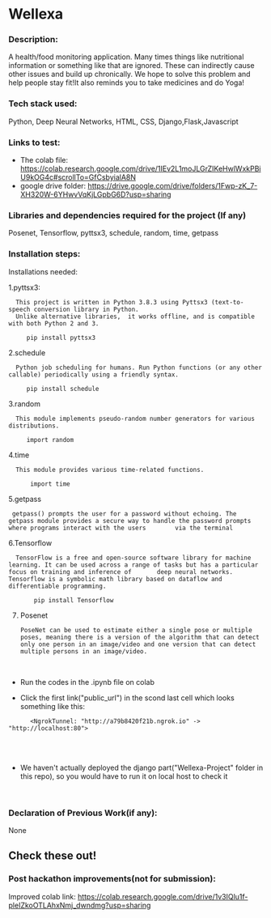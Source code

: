 # Wellexa

### Description:
A health/food monitoring application. Many times things like nutritional information or something like that are ignored. These can indirectly cause other issues and build up chronically. We hope to solve this problem and help people stay fit!It also reminds you to take medicines and do Yoga!



### Tech stack used:
Python, Deep Neural Networks, HTML, CSS, Django,Flask,Javascript

### Links to test:
- The colab file:
https://colab.research.google.com/drive/1IEv2L1moJLGrZIKeHwlWxkPBiU9kOG4c#scrollTo=GfCsbyialA8N
- google drive folder:
https://drive.google.com/drive/folders/1Fwp-zK_7-XH320W-6YHwvVqKjLGpbG6D?usp=sharing

### Libraries and dependencies required for the project (If any) 
Posenet, Tensorflow, pyttsx3, schedule, random, time, getpass

### Installation steps: 

Installations needed:

1.pyttsx3:

      This project is written in Python 3.8.3 using Pyttsx3 (text-to-speech conversion library in Python. 
      Unlike alternative libraries,  it works offline, and is compatible with both Python 2 and 3.
      
         pip install pyttsx3 

2.schedule

      Python job scheduling for humans. Run Python functions (or any other callable) periodically using a friendly syntax.
      
         pip install schedule
         
3.random

      This module implements pseudo-random number generators for various distributions.
      
         import random
         
4.time

      This module provides various time-related functions.
       
          import time
          
5.getpass

     getpass() prompts the user for a password without echoing. The getpass module provides a secure way to handle the password prompts where programs interact with the users        via the terminal
     
6.Tensorflow

      TensorFlow is a free and open-source software library for machine learning. It can be used across a range of tasks but has a particular focus on training and inference of       deep neural networks. Tensorflow is a symbolic math library based on dataflow and differentiable programming.
      
           pip install Tensorflow
           
7. Posenet

       PoseNet can be used to estimate either a single pose or multiple poses, meaning there is a version of the algorithm that can detect only one person in an image/video and one version that can detect multiple persons in an image/video. 

<br>

- Run the codes in the .ipynb file on colab 

- Click the first link("public_url") in the scond last cell which looks something like this:

```
      <NgrokTunnel: "http://a79b8420f21b.ngrok.io" -> "http://localhost:80">
```

<br><br>
- We haven't actually deployed the django part("Wellexa-Project" folder in this repo), so you would have to run it on local host to check it 
<br>

### Declaration of Previous Work(if any): 
None


## Check these out!
### Post hackathon improvements(not for submission):
Improved colab link: https://colab.research.google.com/drive/1v3IQlu1f-pleIZkoOTLAhxNmj_dwndmg?usp=sharing

